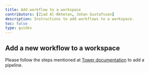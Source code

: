 ```yaml
---
title: Add workflow to a workspace
contributors: [Ziad Al-Bkhetan, Johan Gustafsson]
description: Instructions to add workflows to a workspace.
toc: false
type: guides
---
```


## Add a new workflow to a workspace

Please follow the steps mentioned at [Tower documentation](https://help.tower.nf/latest/launch/launchpad/#adding-a-new-pipeline) to add a pipeline. 
